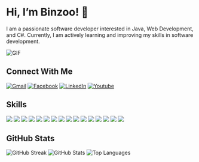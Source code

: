 # Hi, I’m Binzoo! 👋

I am a passionate software developer interested in Java, Web Development, and C#. Currently, I am actively learning and improving my skills in software development.

![GIF](https://paradox.ba/paradox/wp-content/uploads/2019/10/4paradox-animation-min.gif)

## Connect With Me

[![Gmail](https://img.shields.io/badge/Gmail-D14836?style=for-the-badge&logo=gmail&logoColor=white)](mailto:binamrathapa015@gmail.com)
[![Facebook](https://img.shields.io/badge/Facebook-1877F2?style=for-the-badge&logo=facebook&logoColor=white)](https://www.facebook.com/binamra.thapa.96/)
[![LinkedIn](https://img.shields.io/badge/LinkedIn-1877F2?style=for-the-badge&logo=linkedin&logoColor=white)](https://www.linkedin.com/in/binamra-thapa-5405ba23b/)
[![Youtube](https://img.shields.io/badge/YouTube-red?style=for-the-badge&logo=youtube&logoColor=white)](https://www.youtube.com/channel/UCQBg29CxZF78NeNTfsPPSQg)



## Skills

![](https://img.shields.io/badge/HTML5-E34F26?style=for-the-badge&logo=html5&logoColor=white)
![](https://img.shields.io/badge/CSS3-1572B6?style=for-the-badge&logo=css3&logoColor=white)
![](https://img.shields.io/badge/Bootstrap-7765ea?style=for-the-badge&logo=bootstrap&logoColor=white)
![](https://img.shields.io/badge/JavaScript-F7DF1E?style=for-the-badge&logo=javascript&logoColor=black)
![](https://img.shields.io/badge/Node.js-339933?style=for-the-badge&logo=nodedotjs&logoColor=white)
![](https://img.shields.io/badge/C-00599C?style=for-the-badge&logo=c&logoColor=white)
![](https://img.shields.io/badge/Java-ED8B00?style=for-the-badge&logo=openjdk&logoColor=white)
![](https://img.shields.io/badge/C%23-239120?style=for-the-badge&logo=c-sharp&logoColor=white)
![](https://img.shields.io/badge/.NET-5C2D91?style=for-the-badge&logo=.net&logoColor=white)
![](https://img.shields.io/badge/Express.js-000000?style=for-the-badge&logo=express&logoColor=white)
![](https://img.shields.io/badge/MongoDB-4EA94B?style=for-the-badge&logo=mongodb&logoColor=white)
![](https://img.shields.io/badge/GitHub_Actions-2088FF?style=for-the-badge&logo=github-actions&logoColor=white)
![](https://img.shields.io/badge/Ubuntu-E95420?style=for-the-badge&logo=ubuntu&logoColor=white)
![](https://img.shields.io/badge/Python-3776AB?style=for-the-badge&logo=python&logoColor=white)
![](https://img.shields.io/badge/Git-F05032?style=for-the-badge&logo=git&logoColor=white)
![](https://img.shields.io/badge/VS_Code-3ea5ea?style=for-the-badge&logo=visualstudiocode&logoColor=white)

## GitHub Stats

![GitHub Streak](https://github-readme-streak-stats.herokuapp.com/?user=Binzoo&theme=chartreuse-dark&hide_border=true&include_all_commits=True&count_private=true)
![GitHub Stats](https://github-readme-stats.vercel.app/api?username=Binzoo&theme=chartreuse-dark&hide_border=true&count_private=true&show_icons=true)
![Top Languages](https://github-readme-stats.vercel.app/api/top-langs/?username=Binzoo&langs_count=3&theme=chartreuse-dark&hide_border=true&show_icons=true&hide=html,css,glsl)

